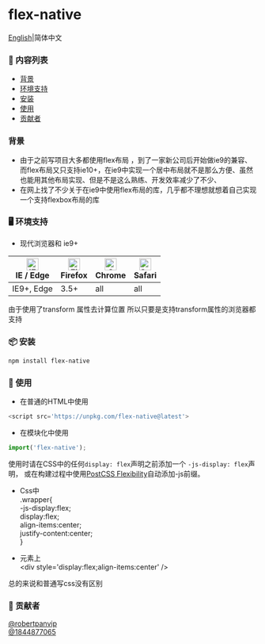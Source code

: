 # flex-native
 [English](./README.md)|简体中文 
### 🔗 内容列表
- [背景](#背景)
- [环境支持](#-环境支持)
- [安装](#-安装)
- [使用](#-使用)
- [贡献者](#-贡献者)

### 背景
- 由于之前写项目大多都使用flex布局 ，到了一家新公司后开始做ie9的兼容、而flex布局又只支持ie10+，在ie9中实现一个居中布局就不是那么方便、虽然也能用其他布局实现、但是不是这么熟练、开发效率减少了不少、
- 在网上找了不少关于在ie9中使用flex布局的库，几乎都不理想就想着自己实现一个支持flexbox布局的库


### 🖥 环境支持
 - 现代浏览器和 ie9+

| [<img src="https://raw.githubusercontent.com/alrra/browser-logos/master/src/edge/edge_48x48.png" alt="IE / Edge" width="24px" height="24px" />](http://godban.github.io/browsers-support-badges/)<br>IE / Edge | [<img src="https://raw.githubusercontent.com/alrra/browser-logos/master/src/firefox/firefox_48x48.png" alt="Firefox" width="24px" height="24px" />](http://godban.github.io/browsers-support-badges/)<br>Firefox | [<img src="https://raw.githubusercontent.com/alrra/browser-logos/master/src/chrome/chrome_48x48.png" alt="Chrome" width="24px" height="24px" />](http://godban.github.io/browsers-support-badges/)<br>Chrome | [<img src="https://raw.githubusercontent.com/alrra/browser-logos/master/src/safari/safari_48x48.png" alt="Safari" width="24px" height="24px" />](http://godban.github.io/browsers-support-badges/)<br>Safari |
| --- | --- | --- | --- |
| IE9+, Edge | 3.5+ | all | all |

 由于使用了transform 属性去计算位置 所以只要是支持transform属性的浏览器都支持
### 📦 安装
```bash
npm install flex-native
```
### 🔨 使用
- 在普通的HTML中使用
```javascript
<script src='https://unpkg.com/flex-native@latest'>
```
- 在模块化中使用
```javascript
import('flex-native');
```
   使用时请在CSS中的任何`display: flex`声明之前添加一个 `-js-display: flex`声明，
或在构建过程中使用[PostCSS Flexibility](https://github.com/7rulnik/postcss-flexibility)自动添加-js前缀。
- Css中
	<br>
	.wrapper{     
		-js-display:flex;<br>
        display:flex;<br>
		align-items:center;<br>
		justify-content:center;<br>
		}
		
- 元素上
       <br>
        &lt;div style='display:flex;align-items:center' /&gt;
       <br>
	
总的来说和普通写css没有区别

### 🤝 贡献者
[@robertpanvip](https://github.com/robertpanvip)
<br>
[@1844877065](https://github.com/1844877065)
